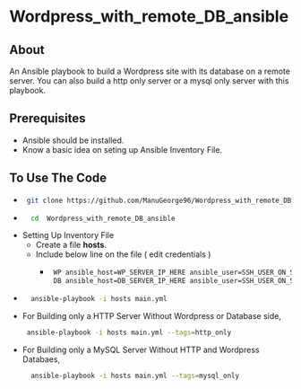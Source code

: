 # Wordpress_with_remote_DB_ansible

## About

An Ansible playbook to build a Wordpress site with its database on a remote server. You can also build a http only server or a mysql only server with this playbook.

## Prerequisites

- Ansible should be installed.
- Know a basic idea on seting up Ansible Inventory File.

## To Use The Code

- ```sh
   git clone https://github.com/ManuGeorge96/Wordpress_with_remote_DB_ansible.git
  ```
- ```sh
    cd  Wordpress_with_remote_DB_ansible
  ```  
- Setting Up Inventory File
  -  Create a file <b>hosts</b>.
  -  Include below line on the file ( edit credentials )
     - ```sh
        WP ansible_host=WP_SERVER_IP_HERE ansible_user=SSH_USER_ON_SERVER ansible_ssh_port=SSH_PORT ansible_ssh_private_key_file=PATH_TO_PRIVATE_KEY
        DB ansible_host=DB_SERVER_IP_HERE ansible_user=SSH_USER_ON_SERVER ansible_ssh_port=SSH_PORT ansible_ssh_private_key_file=PATH_TO_PRIVATE_KEY
       ```
-  ```sh
     ansible-playbook -i hosts main.yml  
   ```
- For Building only a HTTP Server Without Wordpress or Database side,
  ```sh
   ansible-playbook -i hosts main.yml --tags=http_only
  ```
- For Building only a MySQL Server Without HTTP and Wordpress Databaes,
  ```sh
    ansible-playbook -i hosts main.yml --tags=mysql_only
  ```  
    
